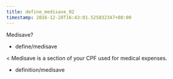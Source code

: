 ```yaml
---
title: define_medisave_02
timestamp: 2016-12-28T16:43:01.525032347+08:00
---
```


Medisave?
* define/medisave

< Medisave is a section of your CPF used for medical expenses.
* definition/medisave
